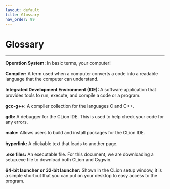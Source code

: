 ```yaml
---
layout: default
title: Glossary
nav_order: 99
---
```

# Glossary
<hr>
<b>Operation System:</b> In basic terms, your computer!
<br/><br/>
<b>Compiler:</b> A term used when a computer converts a code into a readable language that the computer can understand.
<br/><br/>
<b>Integrated Development Environment (IDE):</b> A software application that provides tools to run, execute, and compile a code or a program.
<br/><br/>
<b>gcc-g++:</b> A compiler collection for the languages C and C++.
<br/><br/>
<b>gdb:</b> A debugger for the CLion IDE. This is used to help check your code for any errors.
<br/><br/>
<b>make:</b> Allows users to build and install packages for the CLion IDE.
<br/><br/>
<b>hyperlink:</b> A clickable text that leads to another page.
<br/><br/>
<b>.exe files:</b> An executable file. For this document, we are downloading a setup.exe file to download both CLion and Cygwin.
<br/><br/>
<b>64-bit launcher or 32-bit launcher:</b> Shown in the CLion setup window, it is a simple shortcut that you can put on your desktop to easy access to the program.
<br/><br/>
